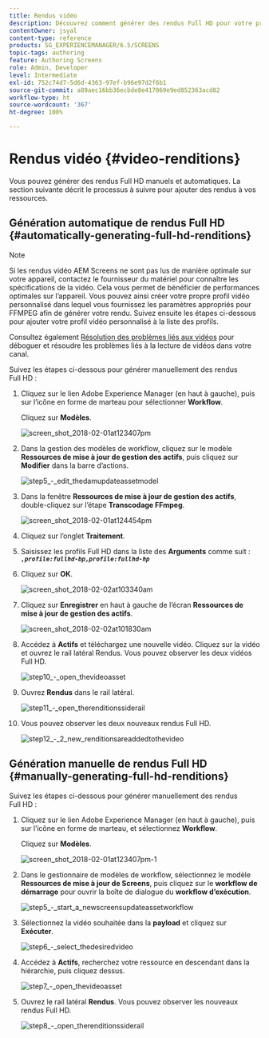 ```yaml
---
title: Rendus vidéo
description: Découvrez comment générer des rendus Full HD pour votre projet AEM Screens.
contentOwner: jsyal
content-type: reference
products: SG_EXPERIENCEMANAGER/6.5/SCREENS
topic-tags: authoring
feature: Authoring Screens
role: Admin, Developer
level: Intermediate
exl-id: 752c74d7-5d6d-4363-97ef-b96e97d2f6b1
source-git-commit: a89aec16bb36ecbde8e417069e9ed852363acd82
workflow-type: ht
source-wordcount: '367'
ht-degree: 100%

---
```


# Rendus vidéo {#video-renditions}

Vous pouvez générer des rendus Full HD manuels et automatiques. La section suivante décrit le processus à suivre pour ajouter des rendus à vos ressources.

## Génération automatique de rendus Full HD {#automatically-generating-full-hd-renditions}

>[!NOTE]
>
>Si les rendus vidéo AEM Screens ne sont pas lus de manière optimale sur votre appareil, contactez le fournisseur du matériel pour connaître les spécifications de la vidéo. Cela vous permet de bénéficier de performances optimales sur l’appareil. Vous pouvez ainsi créer votre propre profil vidéo personnalisé dans lequel vous fournissez les paramètres appropriés pour FFMPEG afin de générer votre rendu. Suivez ensuite les étapes ci-dessous pour ajouter votre profil vidéo personnalisé à la liste des profils.
>
>Consultez également [Résolution des problèmes liés aux vidéos](troubleshoot-videos.md) pour déboguer et résoudre les problèmes liés à la lecture de vidéos dans votre canal.

Suivez les étapes ci-dessous pour générer manuellement des rendus Full HD :

1. Cliquez sur le lien Adobe Experience Manager (en haut à gauche), puis sur l’icône en forme de marteau pour sélectionner **Workflow**.

   Cliquez sur **Modèles**.

   ![screen_shot_2018-02-01at123407pm](assets/screen_shot_2018-02-01at123407pm.png)

1. Dans la gestion des modèles de workflow, cliquez sur le modèle **Ressources de mise à jour de gestion des actifs**, puis cliquez sur **Modifier** dans la barre d’actions.

   ![step5_-_edit_thedamupdateassetmodel](assets/step5_-_edit_thedamupdateassetmodel.png)

1. Dans la fenêtre **Ressources de mise à jour de gestion des actifs**, double-cliquez sur l’étape **Transcodage FFmpeg**.

   ![screen_shot_2018-02-01at124454pm](assets/screen_shot_2018-02-01at124454pm.png)

1. Cliquez sur l’onglet **Traitement**.
1. Saisissez les profils Full HD dans la liste des **Arguments** comme suit :
   ***`,profile:fullhd-bp,profile:fullhd-hp`***
1. Cliquez sur **OK**.

   ![screen_shot_2018-02-02at103340am](assets/screen_shot_2018-02-02at103340am.png)

1. Cliquez sur **Enregistrer** en haut à gauche de l’écran **Ressources de mise à jour de gestion des actifs**.

   ![screen_shot_2018-02-02at101830am](assets/screen_shot_2018-02-02at101830am.png)

1. Accédez à **Actifs** et téléchargez une nouvelle vidéo. Cliquez sur la vidéo et ouvrez le rail latéral Rendus. Vous pouvez observer les deux vidéos Full HD.

   ![step10_-_open_thevideoasset](assets/step10_-_open_thevideoasset.png)

1. Ouvrez **Rendus** dans le rail latéral.

   ![step11_-_open_therenditionssiderail](assets/step11_-_open_therenditionssiderail.png)

1. Vous pouvez observer les deux nouveaux rendus Full HD.

   ![step12_-_2_new_renditionsareaddedtothevideo](assets/step12_-_2_new_renditionsareaddedtothevideo.png)

## Génération manuelle de rendus Full HD {#manually-generating-full-hd-renditions}

Suivez les étapes ci-dessous pour générer manuellement des rendus Full HD :

1. Cliquez sur le lien Adobe Experience Manager (en haut à gauche), puis sur l’icône en forme de marteau, et sélectionnez **Workflow**.

   Cliquez sur **Modèles**.

   ![screen_shot_2018-02-01at123407pm-1](assets/screen_shot_2018-02-01at123407pm-1.png)

1. Dans le gestionnaire de modèles de workflow, sélectionnez le modèle **Ressources de mise à jour de Screens**, puis cliquez sur le **workflow de démarrage** pour ouvrir la boîte de dialogue du **workflow d’exécution**.

   ![step5_-_start_a_newscreensupdateassetworkflow](assets/step5_-_start_a_newscreensupdateassetworkflow.png)

1. Sélectionnez la vidéo souhaitée dans la **payload** et cliquez sur **Exécuter**.

   ![step6_-_select_thedesiredvideo](assets/step6_-_select_thedesiredvideo.png)

1. Accédez à **Actifs**, recherchez votre ressource en descendant dans la hiérarchie, puis cliquez dessus.

   ![step7_-_open_thevideoasset](assets/step7_-_open_thevideoasset.png)

1. Ouvrez le rail latéral **Rendus**. Vous pouvez observer les nouveaux rendus Full HD.

   ![step8_-_open_therenditionssiderail](assets/step8_-_open_therenditionssiderail.png)
